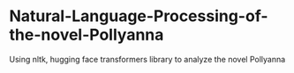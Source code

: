 # Natural-Language-Processing-of-the-novel-Pollyanna
Using nltk, hugging face transformers library to analyze the novel Pollyanna
